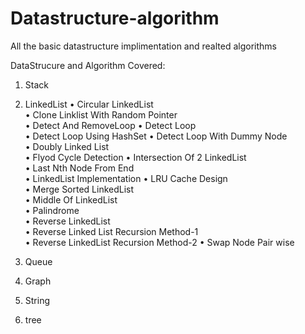 # Datastructure-algorithm
All the basic datastructure implimentation and realted algorithms

DataStrucure and Algorithm Covered:

1) Stack
2) LinkedList
    • Circular LinkedList   
    • Clone Linklist With Random Pointer    
    • Detect And RemoveLoop 
    • Detect Loop   
    • Detect Loop Using HashSet 
    • Detect Loop With Dummy Node   
    • Doubly Linked List    
    • Flyod Cycle Detection 
    • Intersection Of 2 LinkedList  
    • Last Nth Node From End    
    • LinkedList Implementation 
    • LRU Cache Design  
    • Merge Sorted LinkedList   
    • Middle Of LinkedList  
    • Palindrome    
    • Reverse LinkedList    
    • Reverse Linked List Recursion Method-1    
    • Reverse LinkedList Recursion Method-2 
    • Swap Node Pair wise   


3) Queue
4) Graph
5) String 
6) tree






    
